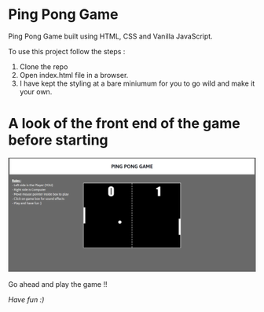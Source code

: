 # Ping Pong Game 
Ping Pong Game built using HTML, CSS and Vanilla JavaScript.

To use this project follow the steps :
1. Clone the repo
2. Open index.html file in a browser.
3. I have kept the styling at a bare miniumum for you to go wild and make it your own.

# A look of the front end of the game before starting

![](images/img1.png)

Go ahead and play the game !!

*Have fun :)* 
